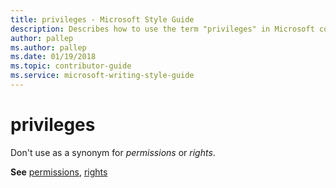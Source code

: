```yaml
---
title: privileges - Microsoft Style Guide
description: Describes how to use the term "privileges" in Microsoft content.
author: pallep
ms.author: pallep
ms.date: 01/19/2018
ms.topic: contributor-guide
ms.service: microsoft-writing-style-guide
---
```


# privileges

Don't use as a synonym for *permissions* or *rights*. 

**See** [permissions](~/a-z-word-list-term-collections/p/permissions.md), [rights](~/a-z-word-list-term-collections/r/rights.md)
